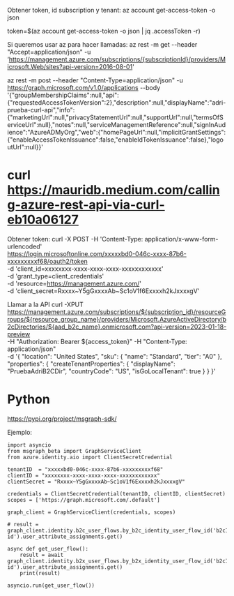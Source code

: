 Obtener token, id subscription y tenant:
az account get-access-token -o json

token=$(az account get-access-token -o json | jq .accessToken -r)


Si queremos usar az para hacer llamadas:
az rest -m get --header "Accept=application/json" -u ‘https://management.azure.com/subscriptions/{subscriptionId}/providers/Microsoft.Web/sites?api-version=2016-08-01'

az rest -m post --header "Content-Type=application/json" -u https://graph.microsoft.com/v1.0/applications --body '{"groupMembershipClaims":null,"api":{"requestedAccessTokenVersion":2},"description":null,"displayName":"adri-prueba-curl-api","info":{"marketingUrl":null,"privacyStatementUrl":null,"supportUrl":null,"termsOfServiceUrl":null},"notes":null,"serviceManagementReference":null,"signInAudience":"AzureADMyOrg","web":{"homePageUrl":null,"implicitGrantSettings":{"enableAccessTokenIssuance":false,"enableIdTokenIssuance":false},"logoutUrl":null}}'

# curl https://mauridb.medium.com/calling-azure-rest-api-via-curl-eb10a06127

Obtener token:
curl -X POST -H 'Content-Type: application/x-www-form-urlencoded' \
    https://login.microsoftonline.com/xxxxxbd0-046c-xxxx-87b6-xxxxxxxxxf68/oauth2/token \
    -d 'client_id=xxxxxxxx-xxxx-xxxx-xxxx-xxxxxxxxxxxx' \
    -d 'grant_type=client_credentials' \
    -d 'resource=https://management.azure.com/' \
    -d 'client_secret=Rxxxx~Y5gGxxxxAb~Sc1oV1f6Exxxxh2kJxxxxgV'

Llamar a la API
curl -XPUT https://management.azure.com/subscriptions/${subscription_id}/resourceGroups/${resource_group_name}/providers/Microsoft.AzureActiveDirectory/b2cDirectories/${aad_b2c_name}.onmicrosoft.com?api-version=2023-01-18-preview \
    -H "Authorization: Bearer ${access_token}" -H "Content-Type: application/json" \
    -d '{ "location": "United States", "sku": { "name": "Standard", "tier": "A0" }, "properties": { "createTenantProperties": { "displayName": "PruebaAdriB2CDir", "countryCode": "US", "isGoLocalTenant": true } } }'


# Python
https://pypi.org/project/msgraph-sdk/

Ejemplo:
```
import asyncio
from msgraph_beta import GraphServiceClient
from azure.identity.aio import ClientSecretCredential

tenantID  = "xxxxxbd0-046c-xxxx-87b6-xxxxxxxxxf68"
clientID = "xxxxxxxx-xxxx-xxxx-xxxx-xxxxxxxxxxxx"
clientSecret = "Rxxxx~Y5gGxxxxAb~Sc1oV1f6Exxxxh2kJxxxxgV"

credentials = ClientSecretCredential(tenantID, clientID, clientSecret)
scopes = ['https://graph.microsoft.com/.default']

graph_client = GraphServiceClient(credentials, scopes)

# result = graph_client.identity.b2c_user_flows.by_b2c_identity_user_flow_id('b2cIdentityUserFlow-id').user_attribute_assignments.get()

async def get_user_flow():
    result = await graph_client.identity.b2x_user_flows.by_b2x_identity_user_flow_id('b2cIdentityUserFlow-id').user_attribute_assignments.get()
    print(result)

asyncio.run(get_user_flow())
```
